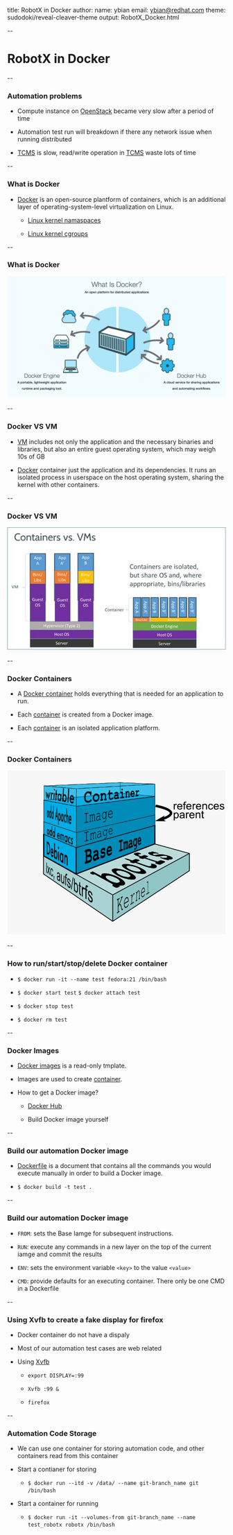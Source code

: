 title: RobotX in Docker
author:
    name: ybian
    email: ybian@redhat.com
theme: sudodoki/reveal-cleaver-theme
output: RobotX_Docker.html

--

# RobotX in Docker

--

### Automation problems

  * Compute instance on [OpenStack][OpenStack] became very slow after a period of time

  * Automation test run will breakdown if there any network issue when running distributed

  * [TCMS][TCMS] is slow, read/write operation in [TCMS][TCMS] waste lots of time

[OpenStack]:https://www.openstack.org/
[TCMS]:https://tcms.engineering.redhat.com/

--

### What is Docker

  * [Docker][Docker] is an open-source plantform of containers, which is an additional layer of operating-system-level virtualization on Linux.

    - [Linux kernel namaspaces](https://www.kernel.org/doc/Documentation/namespaces/)

    - [Linux kernel cgroups](https://www.kernel.org/doc/Documentation/cgroups/cgroups.txt)


[Docker]:https://www.docker.com/

--

### What is Docker

  ![whatisdocker](../RobotX_Docker/whatisdocker.png)

--

### Docker VS VM

  * [VM][VM] includes not only the application and the necessary binaries and libraries, but also an entire guest operating system, which may weigh 10s of GB

  * [Docker][Docker] container just the application and its dependencies. It runs an isolated process in userspace on the host operating system, sharing the kernel with other containers.

[VM]:https://en.wikipedia.org/wiki/Virtual_machine
[Docker]:https://www.docker.com/

--

### Docker VS VM

  ![Container VS VM](../RobotX_Docker/Container-VMs.jpg)

--

### Docker Containers

  * A [Docker container][Docker container] holds everything that is needed for an application to run.

  * Each [container][Docker container] is created from a Docker image.

  * Each [container][Docker container] is an isolated application platform.

[Docker container]: http://docs.docker.com/userguide/usingdocker/

--

### Docker Containers

  ![Docker container](../RobotX_Docker/Docker-container.png)

--

### How to run/start/stop/delete Docker container

  * `$ docker run -it --name test fedora:21 /bin/bash`

  * `$ docker start test`
    `$ docker attach test`

  * `$ docker stop test`

  * `$ docker rm test`

--

### Docker Images

  * [Docker images][Docker images] is a read-only tmplate.

  * Images are used to create [container][Docker container].

  * How to get a Docker image?

    - [Docker Hub][Docker Hub]

    - Build Docker image yourself


[Docker container]: http://docs.docker.com/userguide/usingdocker/
[Docker images]:http://docs.docker.com/userguide/dockerimages/
[Docker Hub]:https://hub.docker.com/

--

### Build our automation Docker image

  * [Dockerfile][Dockerfile] is a document that contains all the commands you would execute manually in order to build a Docker image.

  * `$ docker build -t test .`

[Dockerfile]: http://docs.docker.com/reference/builder

--

### Build our automation Docker image

  * `FROM`: sets the Base Iamge for subsequent instructions.

  * `RUN`: execute any commands in a new layer on the top of the current iamge and commit the results

  * `ENV`: sets the environment variable `<key>` to the value `<value>`

  * `CMD`: provide defaults for an executing container. There only be one CMD in a Dockerfile

--

### Using Xvfb to create a fake display for firefox

  * Docker container do not have a dispaly

  * Most of our automation test cases are web related

  * Using [Xvfb][Xvfb]

    - `export DISPLAY=:99`

    - `Xvfb :99 &`

    - `firefox`


[Xvfb]:http://www.x.org/archive/X11R7.6/doc/man/man1/Xvfb.1.xhtml

--

### Automation Code Storage

  * We can use one container for storing automation code, and other containers read from this container

  * Start a contianer for storing
    - `$ docker run --itd -v /data/ --name git-branch_name git /bin/bash`

  * Start a container for running
    - `$ docker run -it --volumes-from git-branch_name --name test_robotx robotx /bin/bash`
